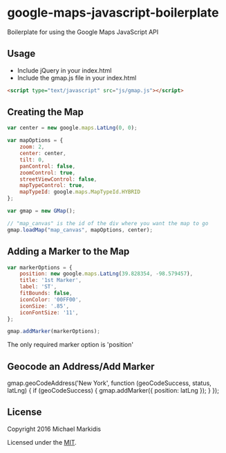 google-maps-javascript-boilerplate
==================================
Boilerplate for using the Google Maps JavaScript API

Usage
-----
- Include jQuery in your index.html
- Include the gmap.js file in your index.html
```html
<script type="text/javascript" src="js/gmap.js"></script>
```

Creating the Map
----------------
```javascript
var center = new google.maps.LatLng(0, 0);

var mapOptions = {
	zoom: 2,
	center: center,
	tilt: 0,
	panControl: false,
	zoomControl: true,
	streetViewControl: false,
	mapTypeControl: true,
	mapTypeId: google.maps.MapTypeId.HYBRID
};

var gmap = new GMap();

// "map_canvas" is the id of the div where you want the map to go
gmap.loadMap("map_canvas", mapOptions, center);
```

Adding a Marker to the Map
--------------------------
```javascript
var markerOptions = {
	position: new google.maps.LatLng(39.828354, -98.579457),
	title: '1st Marker',
	label: 'ST',
	fitBounds: false,
	iconColor: '00FF00',
	iconSize: '.85',
	iconFontSize: '11',
};

gmap.addMarker(markerOptions);
```

The only required marker option is 'position'

Geocode an Address/Add Marker
-----------------------------
gmap.geoCodeAddress('New York', function (geoCodeSuccess, status, latLng)
{
	if (geoCodeSuccess)
	{
		gmap.addMarker({
			position: latLng
		});
	}
});

License
-------
Copyright 2016 Michael Markidis

Licensed under the [MIT][mitlicense].

[mitlicense]: MIT-LICENSE.txt
